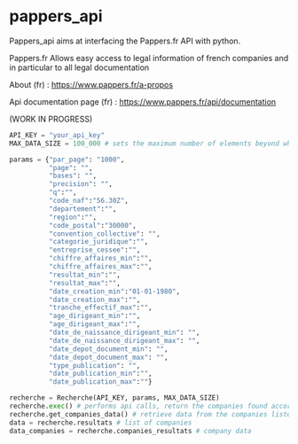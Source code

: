 # pappers_api

Pappers_api aims at interfacing the Pappers.fr API with python.

Pappers.fr Allows easy access to legal information of french companies and in particular to all legal documentation

About (fr) : https://www.pappers.fr/a-propos

Api documentation page (fr) : https://www.pappers.fr/api/documentation


(WORK IN PROGRESS)


```python
API_KEY = "your_api_key"
MAX_DATA_SIZE = 100_000 # sets the maximum number of elements beyond which a more precise search must be performed
```

```python
params = {"par_page": "1000",
          "page": "",
          "bases": "",
          "precision": "",
          "q":"",
          "code_naf":"56.30Z",
          "departement":"",
          "region":"",
          "code_postal":"30000",
          "convention_collective": "",
          "categorie_juridique":"",
          "entreprise_cessee":"",
          "chiffre_affaires_min":"",
          "chiffre_affaires_max":"",
          "resultat_min":"",
          "resultat_max":"",
          "date_creation_min":"01-01-1980",
          "date_creation_max":"",
          "tranche_effectif_max":"",
          "age_dirigeant_min":"",
          "age_dirigeant_max":"",
          "date_de_naissance_dirigeant_min": "",
          "date_de_naissance_dirigeant_max": "",
          "date_depot_document_min": "",
          "date_depot_document_max": "",
          "type_publication": "",
          "date_publication_min":"",
          "date_publication_max":""}
```         

```python
recherche = Recherche(API_KEY, params, MAX_DATA_SIZE)
recherche.exec() # performs api calls, return the companies found according to the criteria
recherche.get_companies_data() # retrieve data from the companies listed in the previous order
data = recherche.resultats # list of companies
data_companies = recherche.companies_resultats # company data

```
